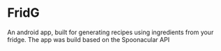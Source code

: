 # FridG
 An android app, built for generating recipes using ingredients from your fridge.
The app was build based on the Spoonacular API
